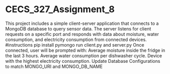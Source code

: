 # CECS_327_Assignment_8
This project includes a simple client-server application that connects to a MongoDB database to query sensor data. The server listens for client requests on a specific port and responds with data about moisture, water consumption, and electricity consumption from connected devices.
#instructions
pip install pymongo 
run client.py and server.py 
Once connected, user will be prompted with: 
Average moisture inside the fridge in the last 3 hours.
Average water consumption per dishwasher cycle.
Device with the highest electricity consumption.
Update Database Configurations to match MONGO_URI and MONGO_DB_NAME
